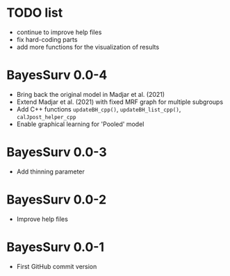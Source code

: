 # TODO list

* continue to improve help files
* fix hard-coding parts
* add more functions for the visualization of results

# BayesSurv 0.0-4

* Bring back the original model in Madjar et al. (2021)
* Extend Madjar et al. (2021) with fixed MRF graph for multiple subgroups
* Add C++ functions `updateBH_cpp()`, `updateBH_list_cpp()`, `calJpost_helper_cpp`
* Enable graphical learning for 'Pooled' model

# BayesSurv 0.0-3

* Add thinning parameter

# BayesSurv 0.0-2

* Improve help files

# BayesSurv 0.0-1

* First GitHub commit version
